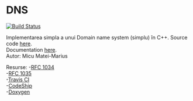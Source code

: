 DNS
===

[![Build Status](https://travis-ci.org/micumatei/dns.svg?branch=master)](https://travis-ci.org/micumatei/dns)



Implementarea simpla a unui Domain name system (simplu) în C++.
Source code [here](https://github.com/micumatei/dns).    
Documentation [here](https://micumatei.github.io/dns/).    
Autor: Micu Matei-Marius    

Resurse:
 -[RFC 1034](https://www.ietf.org/rfc/rfc1034.txt)    
 -[RFC 1035](https://www.ietf.org/rfc/rfc1035.txt)    
 -[Travis CI](https://docs.travis-ci.com/)    
 -[CodeShip](https://documentation.codeship.com/)    
 -[Doxygen](http://www.stack.nl/~dimitri/doxygen/manual/index.html)    
